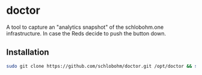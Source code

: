 # doctor

A tool to capture an "analytics snapshot" of the schlobohm.one infrastructure. In case the Reds decide to push the button down.

## Installation

```bash
sudo git clone https://github.com/schlobohm/doctor.git /opt/doctor && sudo ln -s /opt/doctor/doctor.sh /usr/local/bin/doctor && sudo chmod a+x /usr/local/bin/doctor
```
